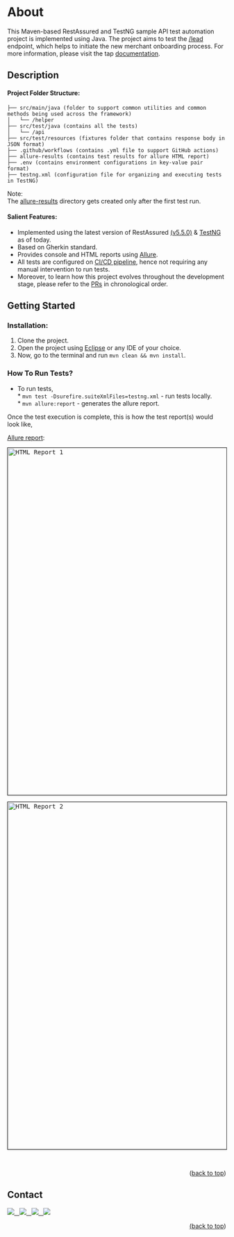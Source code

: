 # About

This Maven-based RestAssured and TestNG sample API test automation project is implemented using Java. The project aims to test the [/lead](https://api.tap.company/v3/connect/lead/) endpoint, which helps to initiate the new merchant onboarding process.
For more information, please visit the tap [documentation](https://developers.tap.company/reference/lead). 

## Description

#### Project Folder Structure:

```
├── src/main/java (folder to support common utilities and common methods being used across the framework)
│   └── /helper 
├── src/test/java (contains all the tests)
│   └── /api 
├── src/test/resources (fixtures folder that contains response body in JSON format)
├── .github/workflows (contains .yml file to support GitHub actions)
├── allure-results (contains test results for allure HTML report)
├── .env (contains environment configurations in key-value pair format)
├── testng.xml (configuration file for organizing and executing tests in TestNG)

```

Note:<br> 
The <ins>allure-results</ins> directory gets created only after the first test run.<br>

#### Salient Features:

- Implemented using the latest version of RestAssured [(v5.5.0)](https://github.com/rest-assured/rest-assured/wiki/Downloads) & [TestNG](https://testng.org/) as of today.
- Based on Gherkin standard.
- Provides console and HTML reports using [Allure](https://www.npmjs.com/package/@shelex/cypress-allure-plugin).
- All tests are configured on [CI/CD pipeline](https://github.com/nabilshaikh/restassured-api-tests/actions), hence not requiring any manual intervention to run tests.
- Moreover, to learn how this project evolves throughout the development stage, please refer to the [PRs](https://github.com/nabilshaikh/restassured-api-tests/pulls?q=is%3Apr+is%3Aclosed) in chronological order.

## Getting Started

### Installation:

1. Clone the project.
2. Open the project using [Eclipse](https://www.eclipse.org/downloads/packages/release/2022-09/r/eclipse-ide-java-developers) or any IDE of your choice.
3. Now, go to the terminal and run `mvn clean && mvn install`.<br>


### How To Run Tests?

- To run tests, <br>
        * `mvn test -Dsurefire.suiteXmlFiles=testng.xml` - run tests locally. <br>
        * `mvn allure:report` - generates the allure report. <br>

Once the test execution is complete, this is how the test report(s) would look like,

<ins>Allure report</ins>:

<kbd><img src="https://github.com/user-attachments/assets/48381253-b058-4d9a-ba6c-419d8cabacaf" alt="HTML Report 1" border="1" width=800></kbd>

<kbd><img src="https://github.com/user-attachments/assets/e7294abf-7a1f-431c-84f1-933f850808fb" alt="HTML Report 2" border="1" width=800></kbd>

<br>

<right><p align="right">(<a href="#about">back to top</a>)</p></right>

## Contact

<a href="mailto:nabilshaikh26@gmail.com"><img src="https://img.shields.io/badge/Gmail-D14836?style=for-the-badge&logo=gmail&logoColor=white" /> &nbsp; <a href="https://www.github.com/nabilshaikh"><img src="https://img.shields.io/badge/GitHub-100000?style=for-the-badge&logo=github&logoColor=white"/> &nbsp; <a href="https://www.gitlab.com/nabilshaikh26"><img src="https://img.shields.io/badge/GitLab-330F63?style=for-the-badge&logo=gitlab&logoColor=white"/> &nbsp; <a href="https://www.linkedin.com/in/nabil-shaikh-5362b71b3/"><img src="https://img.shields.io/badge/LinkedIn-0077B5?style=for-the-badge&logo=linkedin&logoColor=white"/>

<right><p align="right">(<a href="#about">back to top</a>)</p></right>





